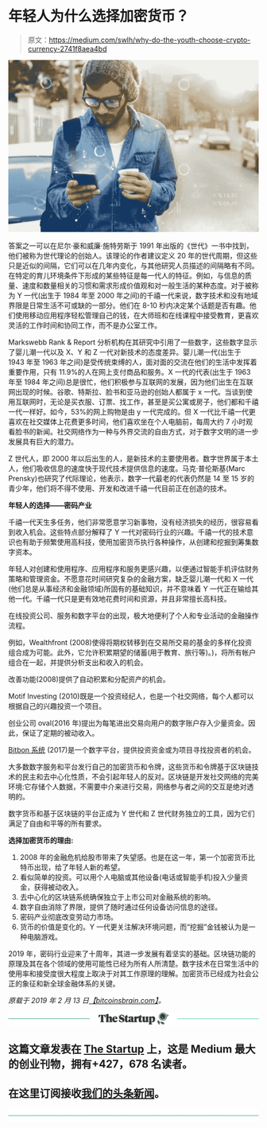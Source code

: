 # 年轻人为什么选择加密货币？

> 原文：<https://medium.com/swlh/why-do-the-youth-choose-crypto-currency-2741f8aea4bd>

![](img/8277eca2537beb590af8655067779021.png)

答案之一可以在尼尔·豪和威廉·施特劳斯于 1991 年出版的《世代》一书中找到，他们被称为世代理论的创始人。该理论的作者建议定义 20 年的世代周期，但这些只是近似的间隔，它们可以在几年内变化，与其他研究人员描述的间隔略有不同。在特定的育儿环境条件下形成的某些特征是每一代人的特征。例如，与信息的质量、速度和数量相关的习惯和需求形成价值观和对一般生活的某种态度。对于被称为 Y 一代(出生于 1984 年至 2000 年之间)的千禧一代来说，数字技术和没有地域界限是日常生活不可或缺的一部分。他们在 8-10 秒内决定某个话题是否有趣。他们使用移动应用程序轻松管理自己的钱，在大师班和在线课程中接受教育，更喜欢灵活的工作时间和协同工作，而不是办公室工作。

Markswebb Rank & Report 分析机构在其研究中引用了一些数字，这些数字显示了婴儿潮一代以及 X、Y 和 Z 一代对新技术的态度差异。婴儿潮一代(出生于 1943 年至 1963 年之间)是受传统束缚的人，面对面的交流在他们的生活中发挥着重要作用，只有 11.9%的人在网上支付商品和服务。X 一代的代表(出生于 1963 年至 1984 年之间)总是很忙，他们积极参与互联网的发展，因为他们出生在互联网出现的时候。谷歌、特斯拉、脸书和亚马逊的创始人都属于 x 一代。当谈到使用互联网时，无论是买衣服、订票、找工作，甚至是买公寓或房子，他们都和千禧一代一样好。如今，53%的网上购物是由 y 一代完成的。但 X 一代比千禧一代更喜欢在社交媒体上花费更多时间，他们喜欢坐在个人电脑前，每周大约 7 小时观看脸书的新闻。社交网络作为一种与外界交流的自由方式，对于数字文明的进一步发展具有巨大的潜力。

Z 世代人，即 2000 年以后出生的人，是新技术的主要使用者。数字世界属于本土人，他们吸收信息的速度快于现代技术提供信息的速度。马克·普伦斯基(Marc Prensky)也研究了代际理论，他表示，数字一代最老的代表仍然是 14 至 15 岁的青少年，他们将不得不使用、开发和改进千禧一代目前正在创造的技术。

**年轻人的选择——密码产业**

千禧一代天生多任务，他们非常愿意学习新事物，没有经济损失的经历，很容易看到收入机会。这些特点部分解释了 Y 一代对密码行业的兴趣。千禧一代的技术意识也有助于频繁使用高科技，使用加密货币执行各种操作，从创建和挖掘到筹集数字资本。

年轻人对创建和使用程序、应用程序和服务更感兴趣，以便通过智能手机评估财务策略和管理资金。不愿意花时间研究复杂的金融方案，缺乏婴儿潮一代和 X 一代(他们总是从事经济和金融领域)所固有的基础知识，并不意味着 Y 一代正在输给其他一代。千禧一代只是更有效地花费时间和资源，并且非常擅长高科技。

在线投资公司、服务和数字平台的出现，极大地便利了个人和专业活动的金融操作流程。

例如，Wealthfront (2008)使得将期权转移到在交易所交易的基金的多样化投资组合成为可能。此外，它允许积累期望的储蓄(用于教育、旅行等)。)，将所有帐户组合在一起，并提供分析支出和收入的机会。

改善功能(2008)提供了自动积累和分配资产的机会。

Motif Investing (2010)既是一个投资经纪人，也是一个社交网络，每个人都可以根据自己的兴趣投资一个项目。

创业公司 oval(2016 年)提出为每笔进出交易向用户的数字账户存入少量资金。因此，保证了定期的被动收入。

[Bitbon 系统](https://www.bitbon.space/en/home?utm_source=BitcoinsBrain&utm_medium=article) (2017)是一个数字平台，提供投资资金或为项目寻找投资者的机会。

大多数数字服务和平台发行自己的加密货币和令牌，这些货币和令牌基于区块链技术的民主和去中心化性质，不会引起年轻人的反对。区块链是开发社交网络的完美环境:它存储个人数据，不需要中介来进行交易，网络参与者之间的交互是绝对透明的。

数字货币和基于区块链的平台正成为 Y 世代和 Z 世代财务独立的工具，因为它们满足了自由和平等的所有要求。

**选择加密货币的理由:**

1.  2008 年的金融危机给股市带来了失望感。也是在这一年，第一个加密货币比特币出现，给了年轻人新的希望。
2.  看似简单的投资。可以用个人电脑或其他设备(电话或智能手机)投入少量资金，获得被动收入。
3.  去中心化的区块链系统确保独立于上市公司对金融系统的影响。
4.  数字自由消除了界限，提供了随时通过任何设备访问信息的途径。
5.  密码产业彻底改变劳动力市场。
6.  货币的价值是变化的。Y 一代更关注解决环境问题，而“挖掘”金钱被认为是一种电脑游戏。

2019 年，密码行业迎来了十周年，其进一步发展有着坚实的基础。区块链功能的原理及其在各个领域的使用可能性已经为所有人所清楚。数字技术在日常生活中的使用率和接受度很大程度上取决于对其工作原理的理解。加密货币已经成为社会公正的象征和新全球金融体系的关键。

*原载于 2019 年 2 月 13 日*[*【bitcoinsbrain.com】*](https://click.pstmrk.it/2s/bitcoinsbrain.com%2Fnews%2Fbitcoin%2Fwhy-do-the-youth-choose-crypto-currency%2F/nRDf6gI/x5cI/Prbxx50gn9)*。*

[![](img/308a8d84fb9b2fab43d66c117fcc4bb4.png)](https://medium.com/swlh)

## 这篇文章发表在 [The Startup](https://medium.com/swlh) 上，这是 Medium 最大的创业刊物，拥有+427，678 名读者。

## 在这里订阅接收[我们的头条新闻](https://growthsupply.com/the-startup-newsletter/)。

[![](img/b0164736ea17a63403e660de5dedf91a.png)](https://medium.com/swlh)